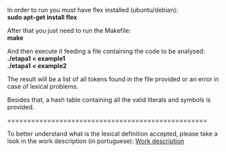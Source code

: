 In order to run you must have flex installed (ubuntu/debian):  
 **sudo apt-get install flex**

After that you just need to run the Makefile:  
 **make**

And then execute it feeding a file containing the code to be analysed:  
 **./etapa1 < example1**  
 **./etapa1 < example2**  

The result will be a list of all tokens found in the file provided or an error in case of lexical problems.

Besides that, a hash table containing all the valid literals and symbols is provided.


==================================================

To better understand what is the lexical definition accepted, please take a look in the work description (in portuguese):
[Work description](https://bitbucket.org/bpsilva/compiler-01_lexical_analysis/src/f12e26addcca1d1ac8894d7026391534afafd571/definicao.pdf?at=master&fileviewer=file-view-default)